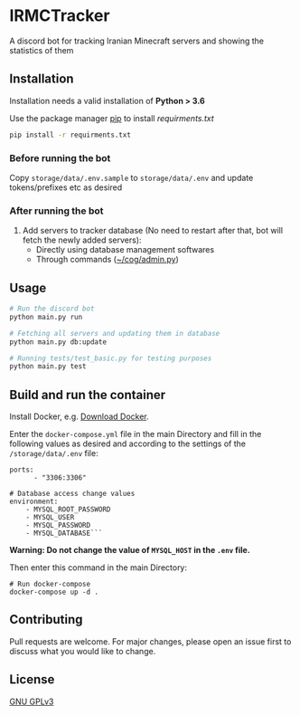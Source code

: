 # IRMCTracker

A discord bot  for tracking Iranian Minecraft servers and showing the statistics of them

## Installation

Installation needs a valid installation of **Python > 3.6**

Use the package manager [pip](https://pip.pypa.io/en/stable/) to install *requirments.txt*

```bash
pip install -r requirments.txt
```

### Before running the bot
Copy `storage/data/.env.sample` to `storage/data/.env` and update tokens/prefixes etc as desired

### After running the bot
1. Add servers to tracker database (No need to restart after that, bot will fetch the newly added servers):
    - Directly using database management softwares
    - Through commands ([~/cog/admin.py](https://github.com/Alijkaz/IRMCTracker/blob/main/cogs/admin.py))

## Usage

```bash
# Run the discord bot
python main.py run

# Fetching all servers and updating them in database
python main.py db:update

# Running tests/test_basic.py for testing purposes
python main.py test
```

## Build and run the container

Install Docker, e.g. [Download Docker](https://docs.docker.com/engine/install/).

Enter the `docker-compose.yml` file in the main Directory and fill in the following values as desired and according to the settings of the `/storage/data/.env` file:

```# Database port change values
ports:
      - "3306:3306"

# Database access change values
environment:
    - MYSQL_ROOT_PASSWORD
    - MYSQL_USER
    - MYSQL_PASSWORD
    - MYSQL_DATABASE```
```

**Warning: Do not change the value of `MYSQL_HOST` in the `.env` file.**

Then enter this command in the main Directory:
```
# Run docker-compose
docker-compose up -d .
```
## Contributing
Pull requests are welcome. For major changes, please open an issue first to discuss what you would like to change.


## License
[GNU GPLv3](https://choosealicense.com/licenses/gpl-3.0/)
